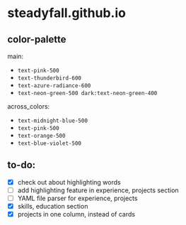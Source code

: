 # steadyfall.github.io

## color-palette
main:
- `text-pink-500`
- `text-thunderbird-600`
- `text-azure-radiance-600`
- `text-neon-green-500 dark:text-neon-green-400`

across_colors:
- `text-midnight-blue-500`
- `text-pink-500`
- `text-orange-500`
- `text-blue-violet-500`

## to-do:
- [x] check out about highlighting words
- [ ] add highlighting feature in experience, projects section
- [ ] YAML file parser for experience, projects
- [x] skills, education section
- [x] projects in one column, instead of cards
